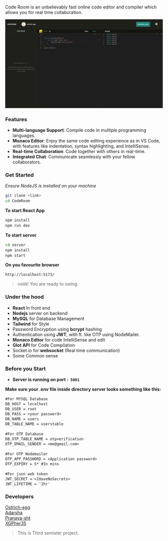 <h1 style="color:#238579; font:bold; "></h1>

Code Room is an unbelievably fast online code editor and compiler which allows you for real time collaboration.

![](./readmePicture.png)

### Features

- **Multi-language Support**: Compile code in multiple programming languages.
- **Monaco Editor**: Enjoy the same code editing experience as in VS Code, with features like indentation, syntax highlighting, and IntelliSense.
- **Real-time Collaboration**: Code together with others in real-time.
- **Integrated Chat**: Communicate seamlessly with your fellow collaborators.


### Get Started

*Ensure NodeJS is installed on your machine*


```sh
git clone <link>
cd CodeRoom
```

**To start React App**
```sh
npm install
npm run dev
```

**To start server**
```sh
cd server
npm install
npm start
```

**On you favourite browser**
```
http://localhost:5173/
```
>voilà! You are ready to swing.

### Under the hood
- **React**  In front end
- **Nodejs** server on backend
- **MySQL** for Database Management
- **Tailwind** for Style
- Password Encryption using **bcrypt** hashing
- Authentication using **JWT**, with ft. like OTP using NodeMailer.
- **Monaco Editor** for code IntelliSense and edit
- **Glot API** for Code Compilation
- Socket.io for **websocket** (Real time communication)
- Some Common sense

### Before you Start

- **Server is running on port :``` 5001```**<br>

**Make sure your .env file inside directory server  looks something like this:**
```
#For MYSQL Database
DB_HOST = localhost
DB_USER = root
DB_PASS = <your password>
DB_NAME = users
DB_TABLE_NAME = userstable

#For OTP Database
DB_OTP_TABLE_NAME = otpverification
OTP_EMAIL_SENDER = <me@gmail.com>

#For OTP Nodemailer
OTP_APP_PASSWORD = <Application password>
OTP_EXPIRY = 5* #In mins

#For json web token
JWT_SECRET = <IHaveNoSecrets>
JWT_LIFETIME = '1hr'
```

### Developers

[Ostrich-egg](https://github.com/ostrich-egg)<br>
[Adarsha](https://github.com/Adarsha16)<br>
[Pranaya-sht](https://github.com/Pranaya-sht)<br>
[XGPher35](https://github.com/XGPher35)<br>
> This is Third semister project.<br>